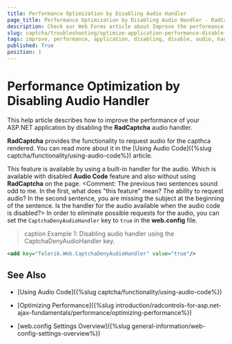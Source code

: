 ```yaml
---
title: Performance Optimization by Disabling Audio Handler
page_title: Performance Optimization by Disabling Audio Handler - RadCaptcha
description: Check our Web Forms article about Improve the performance of your application by disabling the audio handler of RadCaptcha.
slug: captcha/troubleshooting/optimize-application-performance-disable-audio
tags: improve, performance, application, disabling, disable, audio, handler, RadCaptcha, captcha
published: True
position: 1
---
```


# Performance Optimization by Disabling Audio Handler

This help article describes how to improve the performance of your ASP.NET application by disabling the **RadCaptcha** audio handler. 

**RadCaptcha** provides the functionality to request audio for the capthca rendered. You can read more about it in the [Using Audio Code]({%slug captcha/functionality/using-audio-code%}) article. 

This feature is available by using a built-in handler for the audio. Which is available with disabled **Audio Code** feature and also without using **RadCaptcha** on the page. <Comment: The previous two sentences sound odd to me. In the first, what does "this feature" mean? The ability to request audio? In the second sentence, you are missing the subject at the beginning of the sentence. Is the handler for the audio available when the audio code is disabled?> In order to eliminate possible requests for the audio, you can set the `CaptchaDenyAudioHandler` key to `true` in the **web.config** file.

>caption Example 1: Disabling audio handler using the CaptchaDenyAudioHandler key.

````XML
<add key="Telerik.Web.CaptchaDenyAudioHandler" value="true"/>
````

## See Also

* [Using Audio Code]({%slug captcha/functionality/using-audio-code%})

* [Optimizing Performance]({%slug introduction/radcontrols-for-asp.net-ajax-fundamentals/performance/optimizing-performance%})

* [web.config Settings Overview]({%slug general-information/web-config-settings-overview%})

